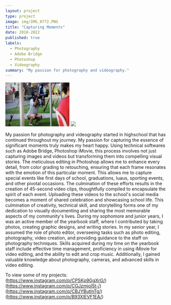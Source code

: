 ```yaml
---
layout: project
type: project
image: img/IMG_0772.PNG
title: "Capturing Moments"
date: 2018-2022
published: true
labels:
  - Photography
  - Adobe Bridge
  - Photoshop
  - Videography
summary: "My passion for photography and videography."
---
```


<div class="text-center p-4">
  <img width="200px" src="../img/IMG_0772.PNG" class="img-thumbnail" >
  <img width="200px" src="../img/IMG_3527.PNG" class="img-thumbnail" >
 
  
</div>


My passion for photography and videography started in highschool that has continued throughout my journey. My passion for capturing the essence of significant moments truly makes my heart happy. Using technical softwares such as Adobe Bridge, Photoshop iMovie, this process involves not just capturing images and videos but transforming them into compelling visual stories. The meticulous editing in Photoshop allows me to enhance every detail, from color grading to retouching, ensuring that each frame resonates with the emotion of this particular moment. This allows me to capture special events like first days of school, graduations, luaus, sporting events, and other pivotal occasions. The culmination of these efforts results in the creation of 45-second video clips, thoughtfully compiled to encapsulate the spirit of each event. Uploading these videos to the school's social media becomes a moment of shared celebration and showcasing school life. This culmination of creativity, technical skill, and storytelling forms one of my dedication to visually documenting and sharing the most memorable aspects of my community's lives.
  During my sophomore and junior years, I was an active member of the yearbook staff, where I contributed by taking photos, creating graphic designs, and writing stories. In my senior year, I assumed the role of photo editor, overseeing tasks such as photo editing, photography, video creation, and providing guidance to the staff on photography techniques.
  Skills acquired during my time on the yearbook staff include effective time management, proficiency in using iMovie for video editing, and the ability to edit and crop music. Additionally, I gained valuable knowledge about photography, cameras, and advanced skills in video editing.







To view some of my projects: 
(https://www.instagram.com/p/CPSKp9GgXrG/)
(https://www.instagram.com/p/CGJzmjol5t-/)
(https://www.instagram.com/p/CBJYButlnTg/)
(https://www.instagram.com/p/B93XlEVF1EA/)


